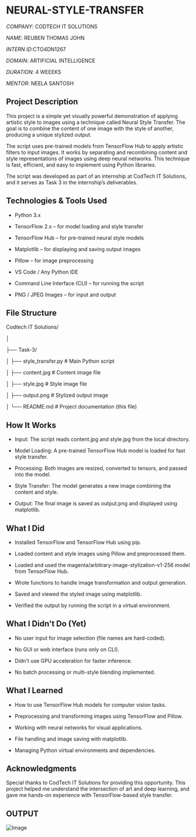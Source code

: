 # NEURAL-STYLE-TRANSFER

*COMPANY*: CODTECH IT SOLUTIONS

*NAME*: REUBEN THOMAS JOHN

*INTERN ID*:CTO4DN1267

*DOMAIN*: ARTIFICIAL INTELLIGENCE

*DURATION*: 4 WEEEKS

*MENTOR*: NEELA SANTOSH

## Project Description

This project is a simple yet visually powerful demonstration of applying artistic style to images using a technique called Neural Style Transfer. The goal is to combine the content of one image with the style of another, producing a unique stylized output.

The script uses pre-trained models from TensorFlow Hub to apply artistic filters to input images. It works by separating and recombining content and style representations of images using deep neural networks. This technique is fast, efficient, and easy to implement using Python libraries.

The script was developed as part of an internship at CodTech IT Solutions, and it serves as Task 3 in the internship’s deliverables.

## Technologies & Tools Used

- Python 3.x

- TensorFlow 2.x – for model loading and style transfer

- TensorFlow Hub – for pre-trained neural style models

- Matplotlib – for displaying and saving output images

- Pillow – for image preprocessing

- VS Code / Any Python IDE

- Command Line Interface (CLI) – for running the script

- PNG / JPEG Images – for input and output

## File Structure

Codtech IT Solutions/

│

├── Task-3/

│ ├── style_transfer.py # Main Python script

│ ├── content.jpg # Content image file

│ ├── style.jpg # Style image file

│ ├── output.png # Stylized output image

│ └── README.md # Project documentation (this file)

## How It Works

- Input: The script reads content.jpg and style.jpg from the local directory.

- Model Loading: A pre-trained TensorFlow Hub model is loaded for fast style transfer.

- Processing: Both images are resized, converted to tensors, and passed into the model.

- Style Transfer: The model generates a new image combining the content and style.

- Output: The final image is saved as output.png and displayed using matplotlib.

## What I Did

- Installed TensorFlow and TensorFlow Hub using pip.

- Loaded content and style images using Pillow and preprocessed them.

- Loaded and used the magenta/arbitrary-image-stylization-v1-256 model from TensorFlow Hub.

- Wrote functions to handle image transformation and output generation.

- Saved and viewed the styled image using matplotlib.

- Verified the output by running the script in a virtual environment.

## What I Didn't Do (Yet)

- No user input for image selection (file names are hard-coded).

- No GUI or web interface (runs only on CLI).

- Didn't use GPU acceleration for faster inference.

- No batch processing or multi-style blending implemented.

## What I Learned

- How to use TensorFlow Hub models for computer vision tasks.

- Preprocessing and transforming images using TensorFlow and Pillow.

- Working with neural networks for visual applications.

- File handling and image saving with matplotlib.

- Managing Python virtual environments and dependencies.

## Acknowledgments

Special thanks to CodTech IT Solutions for providing this opportunity. This project helped me understand the intersection of art and deep learning, and gave me hands-on experience with TensorFlow-based style transfer.

## OUTPUT

![Image](https://github.com/user-attachments/assets/eeb82e01-89b2-4080-a2fb-87f2ff18987c)
